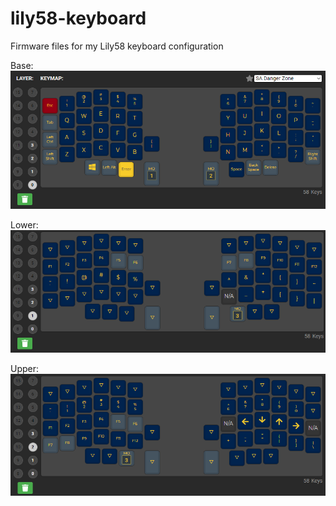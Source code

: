 # lily58-keyboard
Firmware files for my Lily58 keyboard configuration


Base:
![My Lily58 Layout](/images/custom-layout.png)

Lower:
![Lower Layout](/images/lower.png)

Upper:
![Upper Layout](/images/upper.png)
